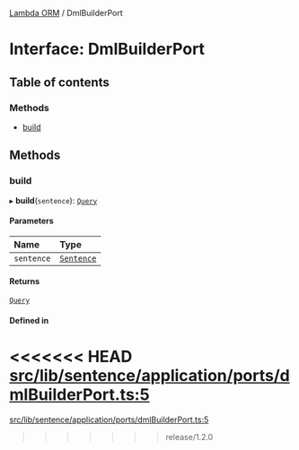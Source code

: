 [Lambda ORM](../README.md) / DmlBuilderPort

# Interface: DmlBuilderPort

## Table of contents

### Methods

- [build](DmlBuilderPort-1.md#build)

## Methods

### build

▸ **build**(`sentence`): [`Query`](../classes/Query.md)

#### Parameters

| Name | Type |
| :------ | :------ |
| `sentence` | [`Sentence`](../classes/Sentence.md) |

#### Returns

[`Query`](../classes/Query.md)

#### Defined in

<<<<<<< HEAD
[src/lib/sentence/application/ports/dmlBuilderPort.ts:5](https://github.com/lambda-orm/lambdaorm/blob/2f28c8f6/src/lib/sentence/application/ports/dmlBuilderPort.ts#L5)
=======
[src/lib/sentence/application/ports/dmlBuilderPort.ts:5](https://github.com/lambda-orm/lambdaorm/blob/73ae43da/src/lib/sentence/application/ports/dmlBuilderPort.ts#L5)
>>>>>>> release/1.2.0
